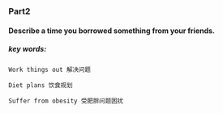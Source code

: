 ### Part2 
#### Describe a time you borrowed something from your friends.
##### key words:

`Work things out 解决问题`

`Diet plans 饮食规划`

`Suffer from obesity 受肥胖问题困扰`


